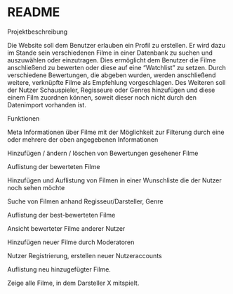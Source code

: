 # README

Projektbeschreibung

Die Website soll dem Benutzer erlauben ein Profil zu erstellen. Er wird dazu im Stande sein verschiedenen Filme in einer Datenbank zu suchen und auszuwählen oder einzutragen. Dies ermöglicht dem Benutzer die Filme anschließend zu bewerten oder diese auf eine “Watchlist” zu setzen. Durch verschiedene Bewertungen, die abgeben wurden, werden anschließend weitere, verknüpfte Filme als Empfehlung vorgeschlagen. Des Weiteren soll der Nutzer Schauspieler, Regisseure oder Genres hinzufügen und diese einem Film zuordnen können, soweit dieser noch nicht durch den Datenimport vorhanden ist. 

Funktionen

Meta Informationen über Filme mit der Möglichkeit zur Filterung durch eine oder mehrere der oben angegebenen Informationen

Hinzufügen / ändern / löschen von Bewertungen gesehener Filme

Auflistung der bewerteten Filme

Hinzufügen und Auflistung von Filmen in einer Wunschliste die der Nutzer noch sehen möchte

Suche von Filmen anhand Regisseur/Darsteller, Genre

Auflistung der best-bewerteten Filme

Ansicht bewerteter Filme anderer Nutzer

Hinzufügen neuer Filme durch Moderatoren

Nutzer Registrierung, erstellen neuer Nutzeraccounts

Auflistung neu hinzugefügter Filme.

Zeige alle Filme, in dem Darsteller X mitspielt.

